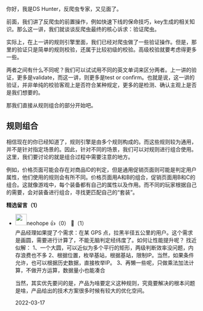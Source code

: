 你好，我是DS Hunter，反爬虫专家，又见面了。

前面，我们讲了反爬虫的前置操作，例如快速下线的保命技巧，key生成的相关知识。那么这一讲，我们就谈谈反爬虫最终的核心诉求：验证爬虫。

实际上，在上一讲的规则引擎里面，我们已经对爬虫做了一些验证操作。但是，那里的验证只是简单的规则校验，还属于比较初级的校验。高级校验就要考虑得更多一些。

两者之间有什么不同呢？我们可以试试用不同的英文单词来区分两者。上一讲的验证，更多是validate，而这一讲，则更多是test or confirm。也就是说，这一讲的验证，并非单纯的校验客观上是否符合某种规定，更多的是检测、确认主观上是否是我们想要的。

那我们直接从规则组合的部分开始吧。

## 规则组合

相信现在的你已经知道了，规则引擎是由多个规则构成的。而这些规则较为通用，并不是针对指定场景的。因此，针对不同的场景，我们可以对规则进行组合使用。这里，我们要讨论的就是组合过程中需要注意的地方。

例如，价格页面可能会存在对商品ID的判定，但是通用促销页面则可能是判定用户属性，他们使用的规则会有所不同。价格页面用A和B的组合，促销页面用B和C的组合。这就像游戏中，每个装备都有自己的属性以及作用。而不同的玩家根据自己的需要，会对装备进行组合，寻找更匹配自己的“套装”。
<div><strong>精选留言（1）</strong></div><ul>
<li><img src="https://static001.geekbang.org/account/avatar/00/0f/ec/13/49e98289.jpg" width="30px"><span>neohope</span> 👍（0） 💬（1）<div>产品经理如果提了个需求：在某 GPS 点，拉黑半径五公里的用户。这个需求是画圆，需要进行计算了，不能无脑判定经纬度了。如何让性能提升呢？
找近似解：
1、一个大圆，可以近似为多个平行的矩形，两级判断效率没问题，内存浪费也不多
2、根据位置，枚举基站，根据基站，限制IP。当然，如果条件允许，也可以根据历史数据，直接枚举IP。
3、再懒一些呢，只做乘法加法计算，不做开方运算，数据量小也能凑合

当然，其实优先要问的是，产品为啥要定义这种规则，究竟要解决的根本问题是啥，产品给出的技术方案很多时候有较大的优化空间。</div>2022-03-17</li><br/>
</ul>